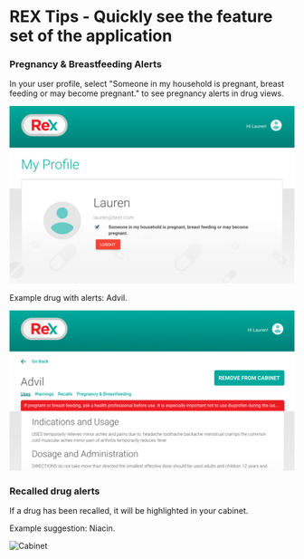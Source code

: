 # REX Tips - Quickly see the feature set of the application

### Pregnancy & Breastfeeding Alerts 

In your user profile, select "Someone in my household is pregnant, breast feeding or may become pregnant." to see pregnancy alerts in drug views. 

![Select Pregnant](https://github.com/DeloitteDigitalDC/REX/blob/master/evidence/screenshots/select-pregnancy.png)

Example drug with alerts: Advil.

![Advil](https://github.com/DeloitteDigitalDC/REX/blob/master/evidence/screenshots/pregnancy-alert.png)


### Recalled drug alerts
If a drug has been recalled, it will be highlighted in your cabinet.  

Example suggestion: Niacin. 

![Cabinet](https://github.com/DeloitteDigitalDC/REX/blob/master/evidence/screenshots/tips.png)
